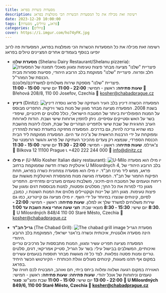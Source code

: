 ```yaml
---
title: מסעדות כשרות בפראג
description: רשימה זאת מכילה את כל המסעדות הכשרות הכי מומלצות בפראג
date: 2023-12-20 10:00:00
tags: [פראג, טיולים, מסעדות]
categories: [טיולים]
cover: https://i.imgur.com/ho74yFK.jpg
---
```

 רשימה זאת מכילה את כל המסעדות הכשרות הכי מומלצות בפראג, המסעדות פה לרוב יופיעו בנוסף בעמודים אחרים המציינים טיולים בפראג
 - **מסעדת שלנו** (Shelanu Dairy Restaurant/Shelanu pizzeria):
	![תמונה של המסעדה](https://chabadprague.cz/wp-content/uploads/2018/11/Shelanu-Pizzerie-Prague-3.jpg)
	 פיצריית "שלנו" מציעה מבחר פיצות טעימות ומגוון מאכלי חלב ופרווה. פיצריית "שלנו" ממוקמת בלב הרובע היהודי, פסיעות ספורות מבית הכנסת של המהר"ל.  
פיצריית "שלנו" מספקת שירות משלוחים למשרדכם/מלונכם.  
	**שעות פתיחה:**
	ראשון - חמישי:  **22:00 - 11:00**
	יום שישי: **15:00 - 11:00**
	📍 Břehová 208/8, 110 00 Josefov, Czechia
	📧 kosher@chabadprague.cz

 -   **דיניץ** (Dinitz):
	![דיניץ](https://th.bing.com/th/id/OIP.MKPEb8oHif3B67NREVkR9gHaFj?rs=1&pid=ImgDetMain)
	המסעדה הכשרה דיניץ בלב העיר העתיקה של פראג נוסדה בשנת 2008. המסעדה מציעה מבחר מגוון של מנות בשר וירקות. התפריט מבוסס על המנות הפופולריות ביותר של המטבח הישראלי, כולל סלטים ים תיכוניים, שיפודי בשר על האש וסטייקים עסיסיים. ניתן להזמין ארוחות שישי ושבת. הודות לארוחת הערב החגיגית של שבת שישי ולתפריט הצהריים של שבת, תוכלו ליהנות מהשבת כמו שהיא צריכה להיות, גם בדרכים. המסעדה מחזיקה בתעודת כשרות למהדרין ומפוקחת על ידי הרבנות הראשית של צ'כיה עד היום.
המסעדה ממוקמת ליד הבית הכנסת הספרדי, שנמצא רק צעדים מהכיכר העתיקה של פראג והגשר הרומנטי של צ’ארלס.
	**שעות פתיחה:**
	ראשון - חמישי:  **22:00 - 11:30**
	יום שישי: **15:00 - 11:30**
	📍 Bilkova 12 11100 Prague
	📞 +420 222 244 000
	📧 info@dinitz.cz

 -  **יו מילו** (U-Milo Kosher Italian dairy restaurant):
	![U-Milo](https://th.bing.com/th/id/OIP.GqqMNLComlSCE5tKl4_eigHaEK?rs=1&pid=ImgDetMain)
 יו מילו הוא מסעדה איטלקית כשרה חדשה שממוקמת ברחוב U Milosrdnych 4, בלב הרובע היהודי של פראג, ממש ליד מרכז חב"ד. יו מילו הוא מסעדה צמחונית כשרה בפראג, תחת הפיקוח החמור של חב"ד.
	המסעדה מגישה מנות מהמסורת האיטלקית מוגשות עם ריחות וטעמים של המטבח הים-תיכוני, משלבות טעמים מערביים ומזרחיים. התפריט מגוון כדי למרות את כל החך; מסלטים ופסטות, למנות מבוססות דגים ומגוון של פיצות טעימות. מגוון רחב של יינות וקוקטיילים מלווים את המנות השונות ו, כמובן, לסיום, קינוחים שנוצרו במיוחד על ידי השף. יו מילו מציעה גם קייטרינג, כמו גם שירות משלוחים למשרד שלך או למלון.
	**שעות פתיחה:**
	ראשון - חמישי:  **22:00 - 8:30**
	יום שישי: **15:30 - 8:30**
	מוצאי שבת: **חצי שעה אחרי צאת השבת עד 1:00.**
	📍 U Milosrdných 848/4 110 00 Staré Město, Czechia
	📧 kosher@chabadprague.cz
 - **גריל חב"ד** (The Chabad Grill):
![The chabad grill image](https://machertours.com/wp-content/uploads/chabad-grill-3.jpg)
	 מסעדת הגריל הינה מסעדה אלגנטית, איכותית וכשרה בז'אנר ישראלי, הממוקמת בלב הרובע היהודי.  
המסעדה מציעה תפריט עשיר ומגוון, המנות מתבססות על מרכיבים טריים ואיכותיים, המשולבים בבישול עילי: בשר על הגריל, סטייק אמריקאי, דגים, סלטים טריים ומנות פסטה נפלאות. לצד כל זה מוגשות מבחר תוספות בטעמים עשירים.  
במקום אף תהנו מעוגות, קינוחים מעולים וגולת הכותרת - הקיורטוש הכשר היחיד בפראג.  
האווירה במקום רגועה ושלווה ומלווה ביחס ביתי, חם ואוהב, המבטיח לכם חוויה של טעמים וניחוחות של אוכל יהודי.
	**שעות פתיחה:**
		**שעות פתיחה:**
	ראשון - חמישי:  **22:00 - 13:00**
	יום שישי: **15:00 - 11:00**
	שבת ומוצ"ש: **סגור**
	**📍 U Milosrdných 849/6, 110 00 Staré Město, Czechia
	📧 kosher@chabadprague.cz**